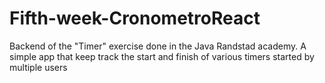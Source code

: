 # Fifth-week-CronometroReact
Backend of the "Timer" exercise done in the Java Randstad academy.
A simple app that keep track the start and finish of various timers started by multiple users
